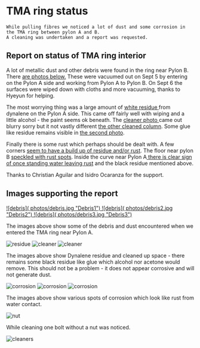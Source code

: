# TMA ring status

```{abstract}
While pulling fibres we noticed a lot of dust and some corrosion in the TMA ring between pylon A and B. 
A cleaning was undertaken and a report was requested. 
```

## Report on status of TMA ring interior

A lot of metallic dust and other debris were found in the ring near Pylon B. 
There <a href="#debris">are photos below.</a>
These were vacuumed out on Sept 5 by entering on the Pylon A side and working from Pylon A to Pylon B. 
On Sept 6 the surfaces were wiped down with cloths and more vacuuming, thanks to Hyeyun for helping.

The most worrying thing was a large amount of <a href="#residue"> white residue </a>  from dynalene on the Pylon A side. 
This came off fairly well with wiping and a little alcohol - the paint seems ok beneath.
The <a href="#cleaner2"> cleaner photo </a> came out blurry sorry but it not vastly different <a href="#cleaner"> the other cleaned column</a>. 
Some glue like residue remains visible in <a href="#cleaner">the second photo</a>. 

Finally there is some rust which perhaps should be dealt with. 
A few corners  <a href="#corosion"> seem to have a build up of residue and/or rust</a>. 
The floor near pylon B <a href="#corosion2"> speckled with rust spots</a>. 
Inside the curve near Pylon A<a href="#corosion3">  there is clear sign of once standing water leaving rust</a> and the black residue mentioned above.


Thanks to Christian Aguilar and Isidro Ocaranza for the support. 

## Images supporting the report
<a href="debris">
![debris]( photos/debris.jpg "Debris1")
![debris]( photos/debris2.jpg "Debris2")
![debris]( photos/debris3.jpg "Debris3")
</a>

The images above show some of the debris and dust encountered when we entered the TMA ring near Pylon A. 

<a name="residue">![residue]( photos/residue.jpg "Residue from dynalene")</a>
<a name="cleaner2">![cleaner]( photos/cleaner-bad.jpg "After cleaning (bad photo)")</a>
<a name="cleaner">![cleaner]( photos/cleaner.jpg "After cleaning (different column")</a>

The images above show Dynalene residue and cleaned up space - there remains some black residue like glue which alcohol nor acetone would remove. 
This should not be a problem - it does not appear corrosive and will not generate dust. 

<a name="corosion">![corrosion]( photos/corosion.jpg "Corrosion in corner ")</a>
<a name="corosion2">![corrosion]( photos/corosion2.jpg "Corrosion on floor ")</a>
<a name="corosion3">![corrosion]( photos/corosion3.jpg "Corrosion in curve near Pylon A  as well as black residue")</a>

The images above show various spots of corrosion which look like rust from water contact. 

<a name="nut">![nut]( photos/nut.jpg "Missing nut near Pylon A")</a>

While cleaning one bolt without a nut was noticed.

<a name="cleaners">![cleaners]( photos/cleaners.jpg "Cleaning Crew inside TMA Ring")</a>
